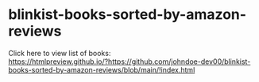 # blinkist-books-sorted-by-amazon-reviews

Click here to view list of books:  
https://htmlpreview.github.io/?https://github.com/johndoe-dev00/blinkist-books-sorted-by-amazon-reviews/blob/main/!index.html
